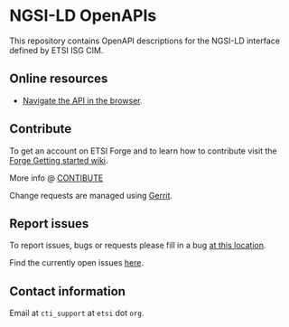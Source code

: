 # NGSI-LD OpenAPIs

This repository contains OpenAPI descriptions for the NGSI-LD interface defined by ETSI ISG CIM.

## Online resources

* [Navigate the API in the browser](https://forge.etsi.org/swagger/ui/?url=https://forge.etsi.org/rep/NGSI-LD/NGSI-LD/raw/master/spec/updated/full_api.json).

## Contribute

To get an account on ETSI Forge and to learn how to contribute visit the [Forge Getting started wiki](https://forge.etsi.org/wiki/index.php/Get_started).

More info @ [CONTIBUTE](./CONTRIBUTE.md)

Change requests are managed using [Gerrit](https://forge.etsi.org/gerrit).

## Report issues

To report issues, bugs or requests please fill in a bug [at this location](https://forge.etsi.org/bugzilla/enter_bug.cgi?product=NGSI-LD).

Find the currently open issues [here](https://forge.etsi.org/bugzilla/buglist.cgi?component=NGSI%20OpenAPIs%20general&list_id=193&product=NGSI-LD&resolution=---).

## Contact information

Email at `cti_support` at `etsi` dot `org`.
